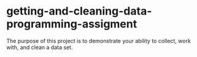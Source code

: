 # getting-and-cleaning-data-programming-assigment
The purpose of this project is to demonstrate your ability to collect, work with, and clean a data set.
